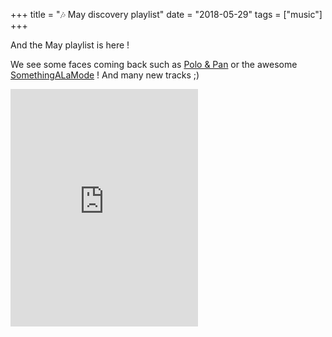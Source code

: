 +++
title = "🎶 May discovery playlist"
date = "2018-05-29"
tags = ["music"]
+++

And the May playlist is here !

We see some faces coming back such as <u>Polo & Pan</u> or the awesome <u>SomethingALaMode</u> !
And many new tracks ;)

<iframe src="https://open.spotify.com/embed/user/11130977231/playlist/6mG4qoVRlFhFFyJxhao1aa" width="300" height="380" frameborder="0" allowtransparency="true" allow="encrypted-media"></iframe>